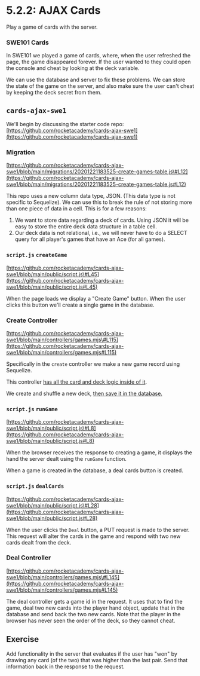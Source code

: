 # 5.2.2: AJAX Cards

Play a game of cards with the server.

### SWE101 Cards

In SWE101 we played a game of cards, where, when the user refreshed the page, the game disappeared forever. If the user wanted to they could open the console and cheat by looking at the deck variable.

We can use the database and server to fix these problems. We can store the state of the game on the server, and also make sure the user can't cheat by keeping the deck secret from them.

## `cards-ajax-swe1`

We'll begin by discussing the starter code repo: [https://github.com/rocketacademy/cards-ajax-swe1](https://github.com/rocketacademy/cards-ajax-swe1)

### Migration 

[https://github.com/rocketacademy/cards-ajax-swe1/blob/main/migrations/20201221183525-create-games-table.js\#L12](https://github.com/rocketacademy/cards-ajax-swe1/blob/main/migrations/20201221183525-create-games-table.js#L12)

This repo uses a new column data type, JSON. \(This data type is not specific to Sequelize\). We can use this to break the rule of not storing more than one piece of data in a cell. This is for a few reasons:

1. We want to store data regarding a deck of cards. Using JSON it will be easy to store the entire deck data structure in a table cell.
2. Our deck data is not relational, i.e., we will never have to do a SELECT query for all player's games that have an Ace \(for all games\).

### `script.js`  `createGame`

[https://github.com/rocketacademy/cards-ajax-swe1/blob/main/public/script.js\#L45](https://github.com/rocketacademy/cards-ajax-swe1/blob/main/public/script.js#L45)

When the page loads we display a "Create Game" button. When the user clicks this button we'll create a single game in the database.

### Create Controller

[https://github.com/rocketacademy/cards-ajax-swe1/blob/main/controllers/games.mjs\#L115](https://github.com/rocketacademy/cards-ajax-swe1/blob/main/controllers/games.mjs#L115)

Specifically in the `create` controller we make a new game record using Sequelize.

This controller [has all the card and deck logic inside of it](https://github.com/rocketacademy/cards-ajax-swe1/blob/main/controllers/games.mjs#L7).

We create and shuffle a new deck, [then save it in the database.](https://github.com/rocketacademy/cards-ajax-swe1/blob/main/controllers/games.mjs#L129)

### `script.js` `runGame`

[https://github.com/rocketacademy/cards-ajax-swe1/blob/main/public/script.js\#L8](https://github.com/rocketacademy/cards-ajax-swe1/blob/main/public/script.js#L8)

When the browser receives the response to creating a game, it displays the hand the server dealt using the `runGame` function.

When a game is created in the database, a deal cards button is created.

### `script.js` `dealCards`

[https://github.com/rocketacademy/cards-ajax-swe1/blob/main/public/script.js\#L28](https://github.com/rocketacademy/cards-ajax-swe1/blob/main/public/script.js#L28)

When the user clicks the `Deal` button, a PUT request is made to the server. This request will alter the cards in the game and respond with two new cards dealt from the deck.

### Deal Controller

[https://github.com/rocketacademy/cards-ajax-swe1/blob/main/controllers/games.mjs\#L145](https://github.com/rocketacademy/cards-ajax-swe1/blob/main/controllers/games.mjs#L145)

The deal controller gets a game id in the request. It uses that to find the game, deal two new cards into the player hand object, update that in the database and send back the two new cards. Note that the player in the browser has never seen the order of the deck, so they cannot cheat.

## Exercise

Add functionality in the server that evaluates if the user has "won" by drawing any card \(of the two\) that was higher than the last pair. Send that information back in the response to the request.

